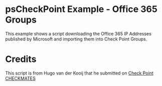 # psCheckPoint Example - Office 365 Groups
This example shows a script downloading the Office 365 IP Addresses published by Microsoft and importing them into Check Point Groups.

# Credits
This script is from Hugo van der Kooij that he submitted on [Check Point CHECKMATES](https://community.checkpoint.com/thread/5610-powershell-microsoft-office365)